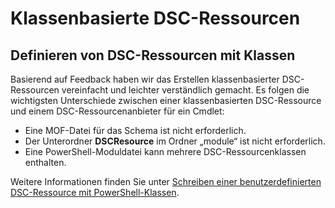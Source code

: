 # <a name="class-based-dsc-resources"></a>Klassenbasierte DSC-Ressourcen

## <a name="defining-dsc-resources-with-classes"></a>Definieren von DSC-Ressourcen mit Klassen

Basierend auf Feedback haben wir das Erstellen klassenbasierter DSC-Ressourcen vereinfacht und leichter verständlich gemacht. Es folgen die wichtigsten Unterschiede zwischen einer klassenbasierten DSC-Ressource und einem DSC-Ressourcenanbieter für ein Cmdlet:

* Eine MOF-Datei für das Schema ist nicht erforderlich.
* Der Unterordner **DSCResource** im Ordner „module“ ist nicht erforderlich.
* Eine PowerShell-Moduldatei kann mehrere DSC-Ressourcenklassen enthalten.

Weitere Informationen finden Sie unter [Schreiben einer benutzerdefinierten DSC-Ressource mit PowerShell-Klassen](https://msdn.microsoft.com/powershell/dsc/authoringresource).
